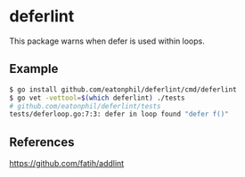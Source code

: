 # deferlint

This package warns when defer is used within loops.

## Example

```bash
$ go install github.com/eatonphil/deferlint/cmd/deferlint
$ go vet -vettool=$(which deferlint) ./tests
# github.com/eatonphil/deferlint/tests
tests/deferloop.go:7:3: defer in loop found "defer f()"
```

## References

https://github.com/fatih/addlint
